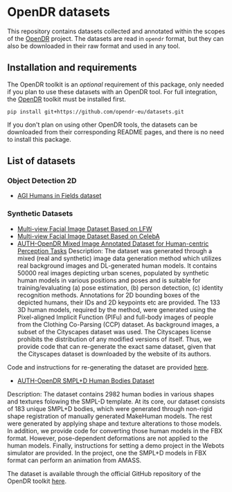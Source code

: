 # OpenDR datasets

This repository contains datasets collected and annotated within the scopes of the [OpenDR](https://github.com/opendr-eu/opendr) project. The datasets are read in `opendr` format, but they can also be downloaded in their raw format and used in any tool. 

## Installation and requirements

The OpenDR toolkit is an _optional_ requirement of this package, only needed if you plan to use these datasets with an OpenDR tool. For full integration, the [OpenDR](https://github.com/opendr-eu/opendr) toolkit must be installed first.

```
pip install git+https://github.com/opendr-eu/datasets.git
```

If you don't plan on using other OpenDR tools, the datasets can be downloaded from their corresponding README pages, and there is no need to install this package. 


## List of datasets

### Object Detection 2D

- [AGI Humans in Fields dataset](examples/agi_humans)

### Synthetic Datasets
- [Multi-view Facial Image Dataset Based on LFW](https://zenodo.org/record/5809158#.Y-JcIHZByUk)
- [Multi-view Facial Image Dataset Based on CelebA](https://zenodo.org/record/5809273#.Y-JdZXZByUk)
- [AUTH-OpenDR Mixed Image Annotated Dataset for Human-centric Perception Tasks](https://zenodo.org/record/5801594#.Y-TgqhxBxhE)
Description: The dataset was generated through a mixed (real and synthetic) image data generation method which utilizes real background images and DL-generated human models. It contains 50000 real images depicting urban scenes, populated by synthetic human models in various positions and poses and   is suitable for training/evaluating (a) pose estimation, (b) person detection, (c) identity recognition methods. Annotations for 2D bounding boxes of the depicted humans, their  IDs and 2D keypoints etc are provided. The 133 3D human models, required by the method, were generated using the Pixel-aligned Implicit Function (PIFu) and full-body images of people from the Clothing Co-Parsing (CCP) dataset. As background images, a subset of the Cityscapes dataset was used. The Cityscapes license prohibits the distribution of any modified versions of itself. Thus, we provide code  that can re-generate the exact same dataset, given that the Cityscapes dataset is downloaded by the website of its authors.

Code and instructions for re-generating the dataset are provided [here](https://github.com/opendr-eu/opendr/tree/master/projects/python/simulation/human_dataset_generation).

- [AUTH-OpenDR SMPL+D Human Bodies Dataset](https://zenodo.org/record/5801562#.Y-TgrBxBxhE)

Description: The  dataset contains 2982 human bodies in various shapes and textures folowing the SMPL-D template. At its core, our dataset  consists of 183 unique SMPL+D bodies, which were generated through non-rigid shape registration of manually generated MakeHuman models. The rest were generated by applying shape and texture alterations to those models. In addition, we provide code for converting those human models in the FBX format.  However, pose-dependent deformations are not applied to the human models. Finally, instructions for setting a demo project in the Webots simulator are provided. In the project, one the SMPL+D models in FBX format can perform an animation from AMASS.

The dataset is available through the official GitHub repository of the OpenDR toolkit [here](https://github.com/opendr-eu/opendr/tree/master/projects/python/simulation/SMPL%2BD_human_models).
